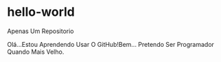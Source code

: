 # hello-world
Apenas Um Repositorio

Olá...Estou Aprendendo Usar O GitHub!Bem... Pretendo Ser Programador Quando Mais Velho.
